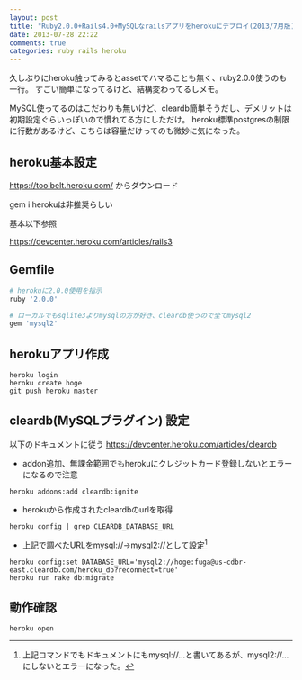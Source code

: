 ```yaml
---
layout: post
title: "Ruby2.0.0+Rails4.0+MySQLなrailsアプリをherokuにデプロイ(2013/7月版)"
date: 2013-07-28 22:22
comments: true
categories: ruby rails heroku
---
```


久しぶりにheroku触ってみるとassetでハマることも無く、ruby2.0.0使うのも一行。
すごい簡単になってるけど、結構変わってるしメモ。

MySQL使ってるのはこだわりも無いけど、cleardb簡単そうだし、デメリットは初期設定ぐらいっぽいので慣れてる方にしただけ。
heroku標準postgresの制限に行数があるけど、こちらは容量だけってのも微妙に気になった。

## heroku基本設定
https://toolbelt.heroku.com/ からダウンロード

gem i herokuは非推奨らしい

基本以下参照

https://devcenter.heroku.com/articles/rails3

## Gemfile

``` sh
# herokuに2.0.0使用を指示
ruby '2.0.0'

# ローカルでもsqlite3よりmysqlの方が好き、cleardb使うので全てmysql2
gem 'mysql2'
```

## herokuアプリ作成
```
heroku login
heroku create hoge
git push heroku master
```

## cleardb(MySQLプラグイン) 設定

以下のドキュメントに従う
https://devcenter.heroku.com/articles/cleardb

- addon追加、無課金範囲でもherokuにクレジットカード登録しないとエラーになるので注意
```
heroku addons:add cleardb:ignite
```

- herokuから作成されたcleardbのurlを取得
```
heroku config | grep CLEARDB_DATABASE_URL
```

- 上記で調べたURLをmysql://→mysql2://として設定[^1]
[^1]:上記コマンドでもドキュメントにもmysql://...と書いてあるが、mysql2://...にしないとエラーになった。
```
heroku config:set DATABASE_URL='mysql2://hoge:fuga@us-cdbr-east.cleardb.com/heroku_db?reconnect=true'
heroku run rake db:migrate
```

## 動作確認

```
heroku open
```

